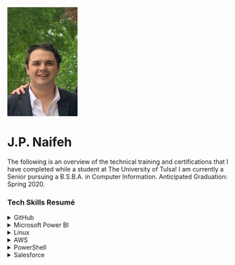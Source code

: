<img src="Headshot.jpeg" width="160" height="248">
<h1>J.P. Naifeh</h1>
<p>The following is an overview of the technical training and certifications that I have completed while a student at The University of Tulsa! I am currently a Senior pursuing a B.S.B.A. in Computer Information. Anticipated Graduation: Spring 2020.</p>
 
<h3>Tech Skills Resumé</h3>

<details><summary>GitHub</summary>
 <ul>
  <h4>Courses Completed:</h4> 
  <ul>
   <li>First Day on GitHub</li>
   <li>First Week on GitHub</li>
  </ul>
  <h4>Topics Covered:</h4>
  <ul>
   <li>Getting Ready for PowerShell</li>
   <li>Discovering and Getting Help</li>
   <li>Extending Your Capabilities with PowerShell</li>
   <li>Using the Power of the Pipeline</li>
   <li>Getting More Out of Objects</li>
   <li>Scripts and Automation</li>
   <li>Scalable Management with PowerShell Remoting</li>
  </ul>
 </ul>
   
</details>

<details><summary>Microsoft Power BI</summary>
 <ul>
  <h4>Course Completed:</h4> 
  <ul>
  <li>Microsoft: DAT207x Analyzing and Visualizing Data with Power BI <br>
   <a href="Course | DAT207x | edX.pdf">Course Verification (Audit Track)</a></li>
  </ul>
  <h4>Topics Covered:</h4>
   <ul>
    <li>Understanding key concepts in business intelligence, data analysis, and data visualization</li>
    <li>Importing your data and automatically creating dashboards from services such as Marketo, Salesforce, and
 Google Analytics</li>
    <li>Connecting to and importing your data, then shaping and transforming that data</li>
    <li>Enriching your data with business calculations</li>
    <li>Visualizing your data and authoring reports</li>
    <li>Scheduling automated refresh of your reports</li>
    <li>Creating dashboards based on reports and natural language queries</li>
    <li>Sharing dashboards across your organization</li>
    <li>Consuming dashboards in mobile apps</li>
    <li>Leveraging your Excel reports within Power BI</li>
    <li>Creating custom visualizations that you can use in dashboards and reports</li>
    <li>Collaborating within groups to author reports and dashboards</li>
    <li>Sharing dashboards effectively based on your organization’s needs</li>
    <li>Exploring live connections to data with Power BI</li>
    <li>Connecting directly to SQL Azure, HD Spark, and SQL Server Analysis Services</li>
    <li>Introduction to Power BI Development API</li>
    <li>Leveraging custom visuals in Power BI</li>
    </ul>
  <br>
  The following Report was created to demonstrate only a few of the various visualizations available in Microsoft Power BI. 
  <img src="PowerBIScreenshot.png"> 
  The live version of this report can be accessed <a href="https://app.powerbi.com/groups/me/reports/cedca670-45a7-468b-abc7-ef6e0074448f?ctid=d4ff013c-62b7-4167-924f-5bd93e8202d3">here</a>.
  <br>
  A video overview of this dashboard may be viewed <a href="https://youtu.be/bMBHaFjhzdA">here</a>.
 </ul>
</details>

<details><summary>Linux</summary>
 <ul>
  <b>Course Completed:</b><p> LPI Linux Essentials</p>
   <h4>Topics Covered:</h4>
  <ul>
   <li>Getting started with Linux</li>
   <li>Open source software</li>
   <li>Using the command line</li>
   <li>Working with and archiving files</li>
   <li>Data storage</li>
   <li>Users, groups, and permissions</li>
 </ul>
 <h4>Course Completion Certificate:</h4>
    <img src="Linux_Cert.jpg">
  <br>
 </ul>
 <br>
 <h4>Linux VPN Implementation:</h4>
 <p>In addition to the LPI Linux Essentials training by LinuxAcademy, I also set up a Virtual Private Network (VPN) utilizing Digital Ocean hardware running Ubnutu 18.1.6. Below is a screenshot verifying my installation.</p>
 <img src="DO_VPN_Proof.png">
   
</details>

<details><summary>AWS</summary>
 <ul>
  <h4>Course Completed:</h4> 
  <ul>
   <li>AWS Essentials</li>
  </ul>
   <h4>Topics Covered:</h4>
  <ul>
   <li>Getting started with AWS</li>
   <li>IAM</li>
   <li>Virtual Private Cloud (VPC)</li>
   <li>Elastic Cloud Compute (EC2)</li>
   <li>Storage Services</li>
   <li>RDS and DynamoDB</li>
   <li>Monitoring, Alerts, and Notifications</li>
   <li>Load Balancing, Elasticity, and Scalability</li>
   <li>Lambda (Serverless Compute)</li>
 </ul>
  <h4>Course Completion Certificate:</h4>
    <img src="AWS_Cert.jpg">
 </ul>
   
</details>
 

<details><summary>PowerShell</summary>
 <ul>
 <h4>Course Completed:</h4> 
 <ul>
  <li>PowerShell 5 Essentials</li>
  </ul>
   <h4>Topics Covered:</h4>
  <ul>
   <li>Installing Windows Management Framework 5</li>
   <li>Running commands (cmdlets)</li>
   <li>Discovering commands</li>
   <li>Understanding cmdlet syntax</li>
   <li>Resolving terse commands</li>
   <li>Finding and using local modules</li>
   <li>Working with files, printers, CSVs, and XML in the pipeline</li>
   <li>Selecting, sorting, and filtering object data</li>
   <li>Creating scripts</li>
   <li>Automating tasks</li>
   <li>Using PowerShell remoting</li>
 </ul>
 <h4>Course Completion Certificate:</h4>
  <img src="Powershell_Certificate.jpg">
 </ul>
   
</details>

<details><summary>Salesforce</summary>
 
  <h4>Course Completed:</h4> 
  <ul>
 <li>Salesforce Admin Beginner Course</li>
 </ul>
   <h4>Topics Covered:</h4>
  <ul>
   <li>Getting started with Salesforce</li>
   <li>Understanding the architecture</li>
   <li>Data modeling</li>
   <li>Data management (import/export)</li>
   <li>Customizing the Lightning Experience</li>
   <li>Working with the mobile app</li>
   <li>Engaging users</li>
   <li>Working with reports and dashboards</li>
 </ul>
 
   
</details>
 
